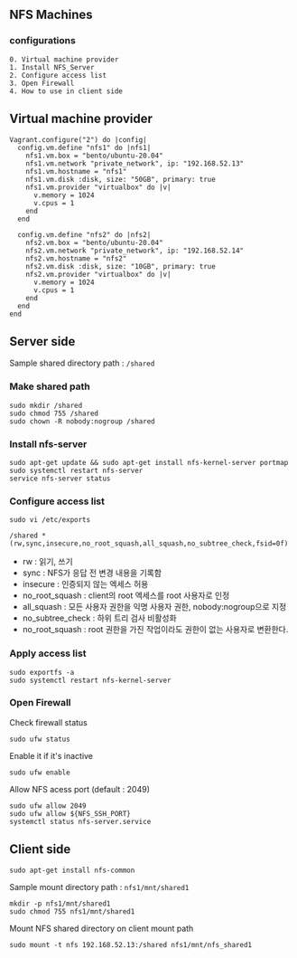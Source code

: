 ## NFS Machines

### configurations
```
0. Virtual machine provider
1. Install NFS_Server 
2. Configure access list
3. Open Firewall
4. How to use in client side
```

## Virtual machine provider
```
Vagrant.configure("2") do |config|
  config.vm.define "nfs1" do |nfs1|
    nfs1.vm.box = "bento/ubuntu-20.04"
    nfs1.vm.network "private_network", ip: "192.168.52.13"
    nfs1.vm.hostname = "nfs1"
    nfs1.vm.disk :disk, size: "50GB", primary: true
    nfs1.vm.provider "virtualbox" do |v|
      v.memory = 1024
      v.cpus = 1
    end
  end

  config.vm.define "nfs2" do |nfs2|
    nfs2.vm.box = "bento/ubuntu-20.04"
    nfs2.vm.network "private_network", ip: "192.168.52.14"
    nfs2.vm.hostname = "nfs2"
    nfs2.vm.disk :disk, size: "10GB", primary: true
    nfs2.vm.provider "virtualbox" do |v|
      v.memory = 1024
      v.cpus = 1
    end
  end
end
```

## Server side

Sample shared directory path : `/shared` 

### Make shared path
```
sudo mkdir /shared
sudo chmod 755 /shared
sudo chown -R nobody:nogroup /shared
```

### Install nfs-server

````
sudo apt-get update && sudo apt-get install nfs-kernel-server portmap
sudo systemctl restart nfs-server
service nfs-server status
````

### Configure access list
`sudo vi /etc/exports`

```
/shared *(rw,sync,insecure,no_root_squash,all_squash,no_subtree_check,fsid=0f)
```
- rw : 읽기, 쓰기   
- sync : NFS가 응답 전 변경 내용을 기록함
- insecure : 인증되지 않는 엑세스 허용
- no_root_squash : client의 root 엑세스를 root 사용자로 인정 
- all_squash : 모든 사용자 권한을 익명 사용자 권한, nobody:nogroup으로 지정
- no_subtree_check : 하위 트리 검사 비활성화
- no_root_squash : root 권한을 가진 작업이라도 권한이 없는 사용자로 변환한다.

### Apply access list

```
sudo exportfs -a
sudo systemctl restart nfs-kernel-server
```

### Open Firewall

Check firewall status 

```
sudo ufw status
```

Enable it if it's inactive

```
sudo ufw enable
```

Allow NFS acess port (default : 2049)
```
sudo ufw allow 2049
sudo ufw allow ${NFS_SSH_PORT}
systemctl status nfs-server.service
```

## Client side

```
sudo apt-get install nfs-common
```

Sample mount directory path : `nfs1/mnt/shared1`

```
mkdir -p nfs1/mnt/shared1
sudo chmod 755 nfs1/mnt/shared1
```

Mount NFS shared directory on client mount path
```
sudo mount -t nfs 192.168.52.13:/shared nfs1/mnt/nfs_shared1
```
